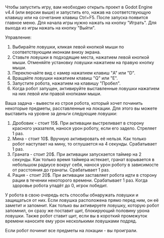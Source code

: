 Чтобы запустить игру, вам необходмо открыть проект в Godot Engine v4.4 (или версии выше) и запустить его, нажав на 
соответствующую клавишу или на сочетание клавиш Ctrl+F5. После запуска появится главное меню. Для начала игры нужно нажать 
на кнопку "Играть". Для выхода из игры нажать на кнопку "Выйти".

Управление:
1. Выбирайте ловушки, кликая левой кнопкой мыши по соответствующим иконкам внизу экрана.
2. Ставьте ловушки в подходящие места, нажатием левой кнопкой мыши. Отменяйте установку ловушки нажатием на правую кнопку мыши.
3. Переключайте вид с камер нажатием клавиш "A" или "D".
4. Вращайте ловушки нажатием клавиш "Q" или "E".
5. Запустите робота, нажатием на клавишу "Пробел".
6. Когда робот запущен, активируйте выставленные ловушки нажатием на них левой или правой кнопками мыши.

Ваша задача - вывести из строя робота, который хочет починить некоторые предметы, расставленные на локации. Для этого вы можете
выставить на уровне за деньги следующие ловушки: 
1. Дробовик - стоит 15$. При активации выстреливает в сторону красного указателя, нанося урон роботу, если его задело. Стреляет
1 раз.
2. Мина - стоит 10$. Вручную активировать её нельзя. Как только робот наступает на мину, то оглушается на 4 секунды. Срабатывает
1 раз.
3. Граната - стоит 20$. При активации запускается таймер на 2 секунды. Как только время таймера истекает, гранат взрывается в
небольшом радиусе вокруг себя, нанося урон роботу в зависимосте от расстояния до гранаты. Срабатывает 1 раз.
4. Рация - стоит 20$. При активации заставляет робота идти в сторону рации в течении некоторого времени. Срабатывает 1 раз.
Когда здоровье робота упадёт до 0, игрок победит.

У робота в свою очередь есть способы обнаружать ловушки и защищаться от них. Если ловушка расположена прямо перед ним, он её 
заметит и запомнит. Как только вы активируете ловушку, которую робот запомнил, он сразу же поставит щит, блокирующий половину
урона ловушки. Также робот ставит щит, если вы в короткий промежуток времени наносите ему урон несколькими ловушками подряд.

Если робот починит все предметы на локации - вы проиграли.
